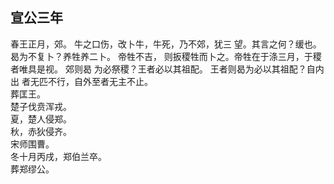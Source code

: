 ## 宣公三年
春王正月，郊。 牛之口伤，改卜牛，牛死，乃不郊，犹三
望。其言之何？缓也。曷为不复卜？养牲养二卜。 帝牲不吉，
则扳稷牲而卜之。帝牲在于涤三月，于稷者唯具是视。 郊则曷
为必祭稷？王者必以其祖配。 王者则曷为必以其祖配？自内出
者无匹不行，自外至者无主不止。  
葬匡王。  
楚子伐贲浑戎。  
夏，楚人侵郑。  
秋，赤狄侵齐。  
宋师围曹。  
冬十月丙戌，郑伯兰卒。  
葬郑缪公。  

